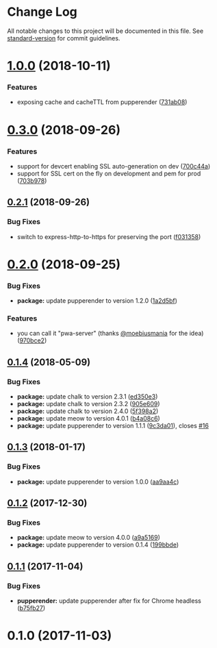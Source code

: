 # Change Log

All notable changes to this project will be documented in this file. See [standard-version](https://github.com/conventional-changelog/standard-version) for commit guidelines.

<a name="1.0.0"></a>
# [1.0.0](https://github.com/LasaleFamine/http-server-pwa/compare/v0.3.0...v1.0.0) (2018-10-11)


### Features

* exposing cache and cacheTTL from pupperender ([731ab08](https://github.com/LasaleFamine/http-server-pwa/commit/731ab08))



<a name="0.3.0"></a>
# [0.3.0](https://github.com/LasaleFamine/http-server-pwa/compare/v0.2.1...v0.3.0) (2018-09-26)


### Features

* support for devcert enabling SSL auto-generation on dev ([700c44a](https://github.com/LasaleFamine/http-server-pwa/commit/700c44a))
* support for SSL cert on the fly on development and pem for prod ([703b978](https://github.com/LasaleFamine/http-server-pwa/commit/703b978))



<a name="0.2.1"></a>
## [0.2.1](https://github.com/LasaleFamine/http-server-pwa/compare/v0.2.0...v0.2.1) (2018-09-26)


### Bug Fixes

* switch to express-http-to-https for preserving the port ([f031358](https://github.com/LasaleFamine/http-server-pwa/commit/f031358))



<a name="0.2.0"></a>
# [0.2.0](https://github.com/LasaleFamine/http-server-pwa/compare/v0.1.4...v0.2.0) (2018-09-25)


### Bug Fixes

* **package:** update pupperender to version 1.2.0 ([1a2d5bf](https://github.com/LasaleFamine/http-server-pwa/commit/1a2d5bf))


### Features

* you can call it "pwa-server" (thanks [@moebiusmania](https://github.com/moebiusmania) for the idea) ([970bce2](https://github.com/LasaleFamine/http-server-pwa/commit/970bce2))



<a name="0.1.4"></a>
## [0.1.4](https://github.com/LasaleFamine/http-server-pwa/compare/v0.1.3...v0.1.4) (2018-05-09)


### Bug Fixes

* **package:** update chalk to version 2.3.1 ([ed350e3](https://github.com/LasaleFamine/http-server-pwa/commit/ed350e3))
* **package:** update chalk to version 2.3.2 ([905e609](https://github.com/LasaleFamine/http-server-pwa/commit/905e609))
* **package:** update chalk to version 2.4.0 ([5f398a2](https://github.com/LasaleFamine/http-server-pwa/commit/5f398a2))
* **package:** update meow to version 4.0.1 ([b4a08c6](https://github.com/LasaleFamine/http-server-pwa/commit/b4a08c6))
* **package:** update pupperender to version 1.1.1 ([9c3da01](https://github.com/LasaleFamine/http-server-pwa/commit/9c3da01)), closes [#16](https://github.com/LasaleFamine/http-server-pwa/issues/16)



<a name="0.1.3"></a>
## [0.1.3](https://github.com/LasaleFamine/http-server-pwa/compare/v0.1.2...v0.1.3) (2018-01-17)


### Bug Fixes

* **package:** update pupperender to version 1.0.0 ([aa9aa4c](https://github.com/LasaleFamine/http-server-pwa/commit/aa9aa4c))



<a name="0.1.2"></a>
## [0.1.2](https://github.com/LasaleFamine/http-server-pwa/compare/v0.1.1...v0.1.2) (2017-12-30)


### Bug Fixes

* **package:** update meow to version 4.0.0 ([a9a5169](https://github.com/LasaleFamine/http-server-pwa/commit/a9a5169))
* **package:** update pupperender to version 0.1.4 ([199bbde](https://github.com/LasaleFamine/http-server-pwa/commit/199bbde))



<a name="0.1.1"></a>
## [0.1.1](https://github.com/LasaleFamine/http-server-pwa/compare/v0.1.0...v0.1.1) (2017-11-04)


### Bug Fixes

* **pupperender:** update pupperender after fix for Chrome headless ([b75fb27](https://github.com/LasaleFamine/http-server-pwa/commit/b75fb27))



<a name="0.1.0"></a>
# 0.1.0 (2017-11-03)
